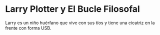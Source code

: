 # Larry Plotter y El Bucle Filosofal

Larry es un niño huérfano que vive con sus tíos y tiene una cicatriz en la
frente con forma USB.
